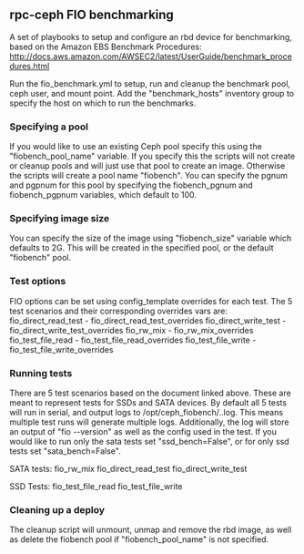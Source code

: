 ## rpc-ceph FIO benchmarking

A set of playbooks to setup and configure an rbd device for
benchmarking, based on the Amazon EBS Benchmark Procedures:
http://docs.aws.amazon.com/AWSEC2/latest/UserGuide/benchmark_procedures.html

Run the fio_benchmark.yml to setup, run and cleanup the benchmark pool,
ceph user, and mount point. Add the "benchmark_hosts" inventory group to specify
the host on which to run the benchmarks.

### Specifying a pool
If you would like to use an existing Ceph pool specify this using the
"fiobench_pool_name" variable. If you specify this the scripts will not create
or cleanup pools and will just use that pool to create an image. Otherwise
the scripts will create a pool name "fiobench". You can specify the pgnum and
pgpnum for this pool by specifying the fiobench_pgnum and fiobench_pgpnum
variables, which default to 100.

### Specifying image size
You can specify the size of the image using "fiobench_size" variable which
defaults to 2G. This will be created in the specified pool, or the default
"fiobench" pool.

### Test options
FIO options can be set using config_template overrides for each test.
The 5 test scenarios and their corresponding overrides vars are:
fio_direct_read_test - fio_direct_read_test_overrides
fio_direct_write_test - fio_direct_write_test_overrides
fio_rw_mix - fio_rw_mix_overrides
fio_test_file_read - fio_test_file_read_overrides
fio_test_file_write - fio_test_file_write_overrides

### Running tests
There are 5 test scenarios based on the document linked above. These are
meant to represent tests for SSDs and SATA devices. By default all 5 tests will
run in serial, and output logs to /opt/ceph_fiobench/<test>.<timestamp>.log.
This means multiple test runs will generate multiple logs. Additionally, the log
will store an output of "fio --version" as well as the config used in the test.
If you would like to run only the sata tests set "ssd_bench=False", or for only
ssd tests set "sata_bench=False".

SATA tests:
fio_rw_mix
fio_direct_read_test
fio_direct_write_test

SSD Tests:
fio_test_file_read
fio_test_file_write

### Cleaning up a deploy
The cleanup script will unmount, unmap and remove the rbd image, as well as
delete the fiobench pool if "fiobench_pool_name" is not specified.
